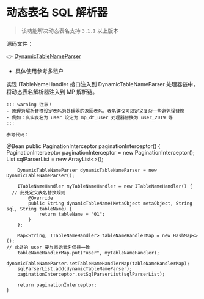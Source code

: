 # 动态表名 SQL 解析器

> 该功能解决动态表名支持 `3.1.1` 以上版本

源码文件：

👉 [DynamicTableNameParser](https://github.com/baomidou/mybatis-plus/tree/3.0/mybatis-plus-extension/src/main/java/com/baomidou/mybatisplus/extension/parsers)

- 具体使用参考多租户

实现 ITableNameHandler 接口注入到 DynamicTableNameParser 处理器链中，将动态表名解析器注入到 MP 解析链。


``` 
::: warning 注意！
- 原理为解析替换设定表名为处理器的返回表名，表名建议可以定义复杂一些避免误替换
- 例如：真实表名为 user 设定为 mp_dt_user 处理器替换为 user_2019 等
:::

参考代码：

```
@Bean
	public PaginationInterceptor paginationInterceptor() {
		PaginationInterceptor paginationInterceptor = new PaginationInterceptor();
		List<ISqlParser> sqlParserList = new ArrayList<>();

		DynamicTableNameParser dynamicTableNameParser = new DynamicTableNameParser();

		ITableNameHandler myTableNameHandler = new ITableNameHandler() {
      // 此处定义表名替换规则
			@Override
			public String dynamicTableName(MetaObject metaObject, String sql, String tableName) {
				return tableName + "01";
			}
		};

		Map<String, ITableNameHandler> tableNameHandlerMap = new HashMap<>();
    // 此处的 user 要与原始表名保持一致
		tableNameHandlerMap.put("user", myTableNameHandler);
		dynamicTableNameParser.setTableNameHandlerMap(tableNameHandlerMap);
		sqlParserList.add(dynamicTableNameParser);
		paginationInterceptor.setSqlParserList(sqlParserList);

		return paginationInterceptor;
	}
```
